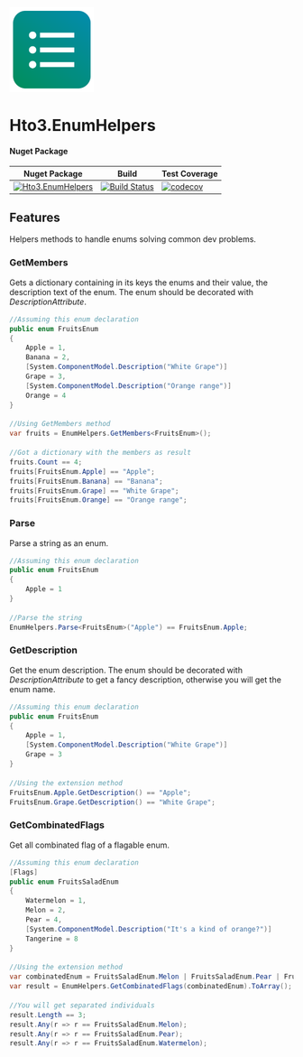 <img alt="logo" width="150" height="150" src="nuget-logo.png">

Hto3.EnumHelpers
========================================

#### Nuget Package

|Nuget Package|Build|Test Coverage|
|---|---|---|
|[![Hto3.EnumHelpers](https://img.shields.io/nuget/v/Hto3.EnumHelpers.svg)](https://www.nuget.org/packages/Hto3.EnumHelpers/)|[![Build Status](https://travis-ci.org/HTO3/Hto3.EnumHelpers.svg?branch=master)](https://travis-ci.org/HTO3/Hto3.EnumHelpers)|[![codecov](https://codecov.io/gh/HTO3/Hto3.EnumHelpers/branch/master/graph/badge.svg)](https://codecov.io/gh/HTO3/Hto3.EnumHelpers)|


Features
--------
Helpers methods to handle enums solving common dev problems.

### GetMembers

Gets a dictionary containing in its keys the enums and their value, the description text of the enum. The enum should be decorated with <i>DescriptionAttribute</i>.

```csharp
//Assuming this enum declaration
public enum FruitsEnum
{
    Apple = 1,
    Banana = 2,
    [System.ComponentModel.Description("White Grape")]
    Grape = 3,
    [System.ComponentModel.Description("Orange range")]
    Orange = 4
}

//Using GetMembers method
var fruits = EnumHelpers.GetMembers<FruitsEnum>();

//Got a dictionary with the members as result
fruits.Count == 4;
fruits[FruitsEnum.Apple] == "Apple";
fruits[FruitsEnum.Banana] == "Banana";
fruits[FruitsEnum.Grape] == "White Grape";
fruits[FruitsEnum.Orange] == "Orange range";
```

### Parse

Parse a string as an enum.

```csharp
//Assuming this enum declaration
public enum FruitsEnum
{
    Apple = 1
}

//Parse the string
EnumHelpers.Parse<FruitsEnum>("Apple") == FruitsEnum.Apple;
```

### GetDescription

Get the enum description. The enum should be decorated with <i>DescriptionAttribute</i> to get a fancy description, otherwise you will get the enum name.

```csharp
//Assuming this enum declaration
public enum FruitsEnum
{
    Apple = 1,
    [System.ComponentModel.Description("White Grape")]
    Grape = 3
}

//Using the extension method
FruitsEnum.Apple.GetDescription() == "Apple";
FruitsEnum.Grape.GetDescription() == "White Grape";
```

### GetCombinatedFlags

Get all combinated flag of a flagable enum.

```csharp
//Assuming this enum declaration
[Flags]
public enum FruitsSaladEnum
{
    Watermelon = 1,
    Melon = 2,
    Pear = 4,
    [System.ComponentModel.Description("It's a kind of orange?")]
    Tangerine = 8
}

//Using the extension method
var combinatedEnum = FruitsSaladEnum.Melon | FruitsSaladEnum.Pear | FruitsSaladEnum.Watermelon;
var result = EnumHelpers.GetCombinatedFlags(combinatedEnum).ToArray();

//You will get separated individuals
result.Length == 3;
result.Any(r => r == FruitsSaladEnum.Melon);
result.Any(r => r == FruitsSaladEnum.Pear);
result.Any(r => r == FruitsSaladEnum.Watermelon);
```